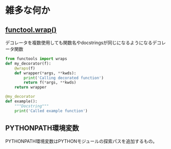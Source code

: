 # 雑多な何か

## [functool.wrap()](https://docs.python.org/ja/3/library/functools.html#functools.wraps)

デコレータを複数使用しても関数名やdocstringsが同じになるようになるデコレータ関数

```python
from functools import wraps
def my_decorator(f):
    @wraps(f)
    def wrapper(*args, **kwds):
        print('Calling decorated function')
        return f(*args, **kwds)
    return wrapper

@my_decorator
def example():
    """Docstring"""
    print('Called example function')
```

## PYTHONPATH環境変数

PYTHONPATH環境変数はPYTHONモジュールの探索パスを追加するもの。
